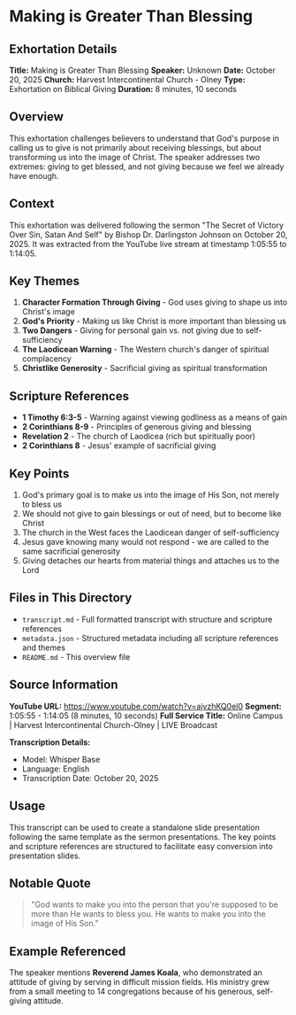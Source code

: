# Making is Greater Than Blessing

## Exhortation Details

**Title:** Making is Greater Than Blessing
**Speaker:** Unknown
**Date:** October 20, 2025
**Church:** Harvest Intercontinental Church - Olney
**Type:** Exhortation on Biblical Giving
**Duration:** 8 minutes, 10 seconds

## Overview

This exhortation challenges believers to understand that God's purpose in calling us to give is not primarily about receiving blessings, but about transforming us into the image of Christ. The speaker addresses two extremes: giving to get blessed, and not giving because we feel we already have enough.

## Context

This exhortation was delivered following the sermon "The Secret of Victory Over Sin, Satan And Self" by Bishop Dr. Darlingston Johnson on October 20, 2025. It was extracted from the YouTube live stream at timestamp 1:05:55 to 1:14:05.

## Key Themes

1. **Character Formation Through Giving** - God uses giving to shape us into Christ's image
2. **God's Priority** - Making us like Christ is more important than blessing us
3. **Two Dangers** - Giving for personal gain vs. not giving due to self-sufficiency
4. **The Laodicean Warning** - The Western church's danger of spiritual complacency
5. **Christlike Generosity** - Sacrificial giving as spiritual transformation

## Scripture References

- **1 Timothy 6:3-5** - Warning against viewing godliness as a means of gain
- **2 Corinthians 8-9** - Principles of generous giving and blessing
- **Revelation 2** - The church of Laodicea (rich but spiritually poor)
- **2 Corinthians 8** - Jesus' example of sacrificial giving

## Key Points

1. God's primary goal is to make us into the image of His Son, not merely to bless us
2. We should not give to gain blessings or out of need, but to become like Christ
3. The church in the West faces the Laodicean danger of self-sufficiency
4. Jesus gave knowing many would not respond - we are called to the same sacrificial generosity
5. Giving detaches our hearts from material things and attaches us to the Lord

## Files in This Directory

- `transcript.md` - Full formatted transcript with structure and scripture references
- `metadata.json` - Structured metadata including all scripture references and themes
- `README.md` - This overview file

## Source Information

**YouTube URL:** https://www.youtube.com/watch?v=ajvzhKQ0el0
**Segment:** 1:05:55 - 1:14:05 (8 minutes, 10 seconds)
**Full Service Title:** Online Campus | Harvest Intercontinental Church-Olney | LIVE Broadcast

**Transcription Details:**
- Model: Whisper Base
- Language: English
- Transcription Date: October 20, 2025

## Usage

This transcript can be used to create a standalone slide presentation following the same template as the sermon presentations. The key points and scripture references are structured to facilitate easy conversion into presentation slides.

## Notable Quote

> "God wants to make you into the person that you're supposed to be more than He wants to bless you. He wants to make you into the image of His Son."

## Example Referenced

The speaker mentions **Reverend James Koala**, who demonstrated an attitude of giving by serving in difficult mission fields. His ministry grew from a small meeting to 14 congregations because of his generous, self-giving attitude.

